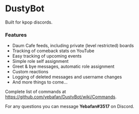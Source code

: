 # DustyBot

Built for kpop discords. 

### Features
- Daum Cafe feeds, including private (level restricted) boards
- Tracking of comeback stats on YouTube
- Easy tracking of upcoming events
- Simple role self assignment
- Greet & bye messages, automatic role assignment
- Custom reactions
- Logging of deleted messages and username changes
- And more things to come...

Complete list of commands at https://github.com/yebafan/DustyBot/wiki/Commands.

For any questions you can message **Yebafan#3517** on Discord.
